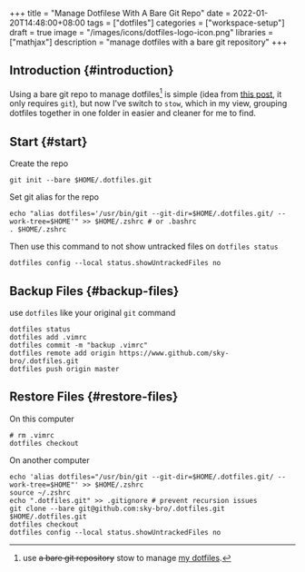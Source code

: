 +++
title = "Manage Dotfilese With A Bare Git Repo"
date = 2022-01-20T14:48:00+08:00
tags = ["dotfiles"]
categories = ["workspace-setup"]
draft = true
image = "/images/icons/dotfiles-logo-icon.png"
libraries = ["mathjax"]
description = "manage dotfiles with a bare git repository"
+++

## Introduction {#introduction}

Using a bare git repo to manage dotfiles[^fn:1] is simple (idea from [this post](https://www.atlassian.com/git/tutorials/dotfiles), it only requires `git`), but now I've switch to `stow`, which in my view, grouping dotfiles together in one folder in easier and cleaner for me to find.


## Start {#start}

Create the repo

```shell
git init --bare $HOME/.dotfiles.git
```

Set git alias for the repo

```shell
echo "alias dotfiles='/usr/bin/git --git-dir=$HOME/.dotfiles.git/ --work-tree=$HOME'" >> $HOME/.zshrc # or .bashrc
. $HOME/.zshrc
```

Then use this command to not show untracked files on `dotfiles status`

```shell
dotfiles config --local status.showUntrackedFiles no
```


## Backup Files {#backup-files}

use `dotfiles` like your original `git` command

```shell
dotfiles status
dotfiles add .vimrc
dotfiles commit -m "backup .vimrc"
dotfiles remote add origin https://www.github.com/sky-bro/.dotfiles.git
dotfiles push origin master
```


## Restore Files {#restore-files}

On this computer

```shell
# rm .vimrc
dotfiles checkout
```

On another computer

```shell
echo 'alias dotfiles="/usr/bin/git --git-dir=$HOME/.dotfiles.git/ --work-tree=$HOME"' >> $HOME/.zshrc
source ~/.zshrc
echo ".dotfiles.git" >> .gitignore # prevent recursion issues
git clone --bare git@github.com:sky-bro/.dotfiles.git $HOME/.dotfiles.git
dotfiles checkout
dotfiles config --local status.showUntrackedFiles no
```

[^fn:1]: use ~~a bare git repository~~ stow  to manage [my dotfiles](https://github.com/sky-bro/.dotfiles).
